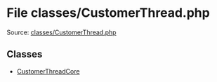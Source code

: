File classes/CustomerThread.php
=========

Source: [classes/CustomerThread.php](https://github.com/PrestaShop/PrestaShop/blob/1.6.0.2/classes/CustomerThread.php)


Classes
-------

* [CustomerThreadCore](class.CustomerThreadCore.md)

